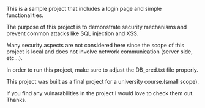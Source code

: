 This is a sample project that includes a login page and simple functionalities.

The purpose of this project is to demonstrate security mechanisms and prevent common attacks like SQL injection and XSS.

Many security aspects are not considered here since the scope of this project is local and does not involve network communication (server side, etc...).

In order to run this project, make sure to adjust the DB_cred.txt file properly.

This project was built as a final project for a university course.(small scope).



If you find any vulnarabilities in the project I would love to check them out.
Thanks.
